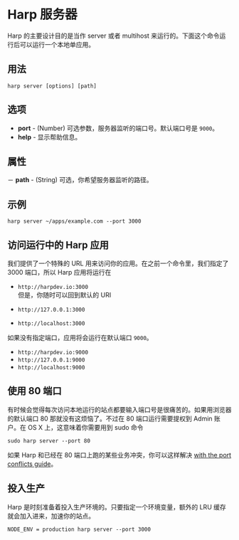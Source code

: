 # Harp 服务器

Harp 的主要设计目的是当作 server 或者 multihost 来运行的。下面这个命令运行后可以运行一个本地单应用。                  

## 用法    

```
harp server [options] [path]
```                

## 选项

- __port__ - (Number) 可选参数，服务器监听的端口号。默认端口号是 `9000`。             
- __help__ - 显示帮助信息。                   
 

## 属性 

－ __path__ - (String) 可选，你希望服务器监听的路径。

## 示例

```
harp server ~/apps/example.com --port 3000 
```

## 访问运行中的 Harp 应用

我们提供了一个特殊的 URL 用来访问你的应用。在之前一个命令里，我们指定了 3000 端口，所以 Harp 应用将运行在               

- `http://harpdev.io:3000`                    
  但是，你随时可以回到默认的 URI                 

- `http://127.0.0.1:3000`
- `http://localhost:3000`                   

如果没有指定端口，应用将会运行在默认端口 `9000`。                    

- `http://harpdev.io:9000`
- `http://127.0.0.1:9000`
- `http://localhost:9000`                

## 使用 80 端口

有时候会觉得每次访问本地运行的站点都要输入端口号是很痛苦的。如果用浏览器的默认端口 80 那就没有这烦恼了。不过在 80 端口运行需要提权到 Admin 账户。在 OS X 上，这意味着你需要用到 sudo 命令                      

```
sudo harp server --port 80
```

如果 Harp 和已经在 80 端口上跑的某些业务冲突，你可以这样解决 [with the port conflicts guide](http://harpjs.com/docs/environment/port-conflicts)。                  

## 投入生产   

Harp 是时刻准备着投入生产环境的。只要指定一个环境变量，额外的 LRU 缓存就会加入进来，加速你的站点。                   

```
NODE_ENV = production harp server --port 3000
```            






